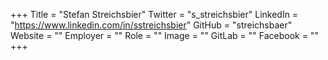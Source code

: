 +++
Title = "Stefan Streichsbier"
Twitter = "s_streichsbier"
LinkedIn = "https://www.linkedin.com/in/sstreichsbier"
GitHub = "streichsbaer"
Website = ""
Employer = ""
Role = ""
Image = ""
GitLab = ""
Facebook = ""
+++
